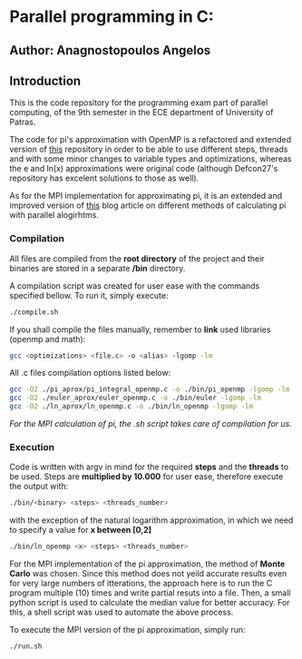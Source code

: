 # Parallel programming in C:
## Author: Anagnostopoulos Angelos

## Introduction

This is the code repository for the programming exam part of parallel computing, of the 9th semester in the ECE department of University of Patras. 

The code for pi's approximation with OpenMP is a refactored and extended version of [this](https://github.com/Defcon27/Parallel-Computing-in-C-using-OpenMP/blob/master/pi_estimation_integration.c) repository in order to be able to use different steps, threads and with some minor changes to variable types and optimizations, whereas the e and ln(x) approximations were original code (although Defcon27's repository has excelent solutions to those as well).

As for the MPI implementation for approximating pi, it is an extended and improved version of [this](https://kiwenlau.blogspot.com/2015/02/calculate-pi-using-mpi-with-three.html) blog article on different methods of calculating pi with parallel alogirhtms.

### Compilation
All files are compiled from the <b>root directory</b> of the project and their binaries are stored in a separate <b>/bin</b> directory.

A compilation script was created for user ease with the commands specified bellow. To run it, simply execute:
```sh
./compile.sh
```

If you shall compile the files manually, remember to <b>link</b> used libraries (openmp and math):
```sh
gcc <optimizations> <file.c> -o <alias> -lgomp -lm
```
All .c files compilation options listed below:
```sh
gcc -O2 ./pi_aprox/pi_integral_openmp.c -o ./bin/pi_openmp -lgomp -lm 
gcc -O2 ./euler_aprox/euler_openmp.c -o ./bin/euler -lgomp -lm 
gcc -O2 ./ln_aprox/ln_openmp.c -o ./bin/ln_openmp -lgomp -lm 
```

<i>For the MPI calculation of pi, the .sh script takes care of compilation for us.</i>

### Execution
Code is written with argv in mind for the required <b>steps</b> and the <b>threads</b> to be used. Steps are <b>multiplied by 10.000</b> for user ease, therefore execute the output with:

```sh
./bin/<binary> <steps> <threads_number>
```
with the exception of the natural logarithm approximation,
in which we need to specify a value for <b>x between [0,2]</b>

```sh
./bin/ln_openmp <x> <steps> <threads_number>
```
For the MPI implementation of the pi approximation, the method of <b>Monte Carlo</b> was chosen. Since this method does not yeild accurate results even for very large numbers of itterations, the approach here is to run the C program multiple (10) times and write partial resuts into a file. Then, a small python script is used to calculate the median value for better accuracy. For this, a shell script was used to automate the above process.

To execute the MPI version of the pi approximation, simply run:
```sh
./run.sh
```